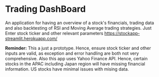 # Trading DashBoard
An application for having an overview of a stock's financials, trading data and also backtesting of RSI and Moving Average trading strategies. 
Just Enter stock ticker and other relevant parameters
https://stockapp-streamlit.herokuapp.com/


**Reminder:**
This a just a prototype. Hence, ensure stock ticker and other inputs are valid, as exception and error handling are both not very comprehensive.
Also this app uses Yahoo Finance API. Hence, certain stocks in the APAC including Japan region will have missing financial information.
US stocks have minimal issues with mising data. 

